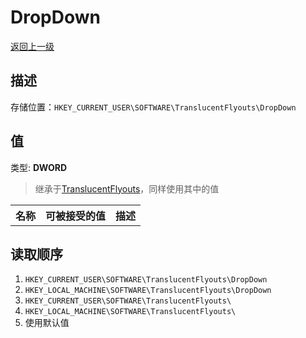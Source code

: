 # DropDown
[返回上一级](../CONFIG.md)
## 描述
存储位置：`HKEY_CURRENT_USER\SOFTWARE\TranslucentFlyouts\DropDown`   
## 值
类型: <b>DWORD</b>  
> 继承于[TranslucentFlyouts](..\CONFIG.md)，同样使用其中的值
<table>
<tr>
<th>名称</th>
<th>可被接受的值</th>
<th>描述</th>
</tr>

</table>

## 读取顺序
1. `HKEY_CURRENT_USER\SOFTWARE\TranslucentFlyouts\DropDown` 
2. `HKEY_LOCAL_MACHINE\SOFTWARE\TranslucentFlyouts\DropDown`
3. `HKEY_CURRENT_USER\SOFTWARE\TranslucentFlyouts\` 
4. `HKEY_LOCAL_MACHINE\SOFTWARE\TranslucentFlyouts\` 
5. 使用默认值